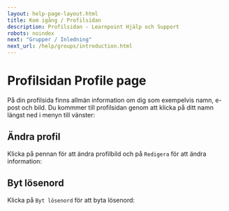 ```yaml
---
layout: help-page-layout.html
title: Kom igång / Profilsidan
description: Profilsidan - Learnpoint Hjälp och Support
robots: noindex
next: "Grupper / Inledning"
next_url: /help/groups/introduction.html
---
```


<h1>
    <span lang="sv">Profilsidan</span>
    <span lang="en">Profile page</span>
</h1>

<!-- only-in-swedish.html -->

På din profilsida finns allmän information om dig som exempelvis namn, e-post och bild. Du kommmer till profilsidan genom att klicka på ditt namn längst ned i menyn till vänster:

<!-- desktop-screenshot.html, { src: "_assets/profile-page.png", alt: "Profilsida", theme: "light" } -->

## Ändra profil

Klicka på pennan för att ändra profilbild och på `Redigera` för att ändra information:

<!-- desktop-screenshot.html, { src: "_assets/profile-page-edit.png", alt: "Redigera profil", theme: "light" } -->

## Byt lösenord

Klicka på `Byt lösenord` för att byta lösenord:

<!-- desktop-screenshot.html, { src: "_assets/profile-page-change-password.png", alt: "Byta lösenord", theme: "light" } -->
